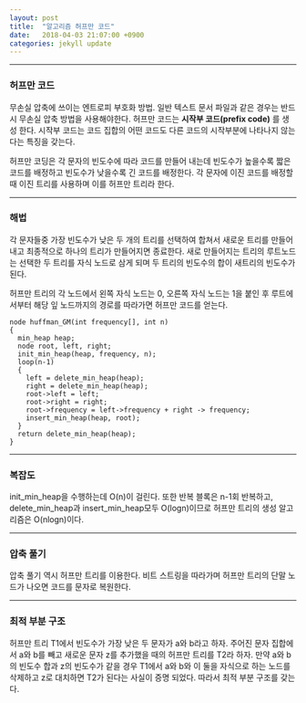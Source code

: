 ```yaml
---
layout: post
title:  "알고리즘 허프만 코드"
date:   2018-04-03 21:07:00 +0900
categories: jekyll update
---
```


---
### 허프만 코드

무손실 압축에 쓰이는 엔트로피 부호화 방법. 일반 텍스트 문서 파일과 같은 경우는 반드시 무손실 압축 방법을 사용해야한다. 허프만 코드는 **시작부 코드(prefix code)** 를 생성 한다. 시작부 코드는 코드 집합의 어떤 코드도 다른 코드의 시작부분에 나타나지 않는다는 특징을 갖는다.

허프만 코딩은 각 문자의 빈도수에 따라 코드를 만들어 내는데 빈도수가 높을수록 짧은 코드를 배정하고 빈도수가 낮을수록 긴 코드를 배정한다. 각 문자에 이진 코드를 배정할 때 이진 트리를 사용하며 이를 허프만 트리라 한다.

---
### 해법
각 문자들중 가장 빈도수가 낮은 두 개의 트리를 선택하여 합쳐서 새로운 트리를 만들어내고 최종적으로 하나의 트리가 만들어지면 종료한다. 새로 만들어지는 트리의 루트노드는 선택한 두 트리를 자식 노드로 삼게 되며 두 트리의 빈도수의 합이 새트리의 빈도수가 된다.

허프만 트리의 각 노드에서 왼쪽 자식 노드는 0, 오른쪽 자식 노드는 1을 붙인 후 루트에서부터 해당 잎 노드까지의 경로를 따라가면 허프만 코드를 얻는다.

```
node huffman_GM(int frequency[], int n)
{
  min_heap heap;
  node root, left, right;
  init_min_heap(heap, frequency, n);
  loop(n-1)
  {
    left = delete_min_heap(heap);
    right = delete_min_heap(heap);
    root->left = left;
    root->right = right;
    root->frequency = left->frequency + right -> frequency;
    insert_min_heap(heap, root);
  }
  return delete_min_heap(heap);
}
```

---
### 복잡도

init_min_heap을 수행하는데 O(n)이 걸린다. 또한 반복 블록은 n-1회 반복하고, delete_min_heap과 insert_min_heap모두 O(logn)이므로 허프만 트리의 생성 알고리즘은 O(nlogn)이다.

---
### 압축 풀기

압축 풀기 역시 허프만 트리를 이용한다. 비트 스트링을 따라가며 허프만 트리의 단말 노드가 나오면 코드를 문자로 복원한다.

---
### 최적 부분 구조

허프만 트리 T1에서 빈도수가 가장 낮은 두 문자가 a와 b라고 하자. 주어진 문자 집합에서 a와 b를 빼고 새로운 문자 z를 추가했을 때의 허프만 트리를 T2라 하자. 만약 a와 b의 빈도수 합과 z의 빈도수가 같을 경우 T1에서 a와 b와 이 둘을 자식으로 하는 노드를 삭제하고 z로 대치하면 T2가 된다는 사실이 증명 되었다. 따라서 최적 부분 구조를 갖는다.
